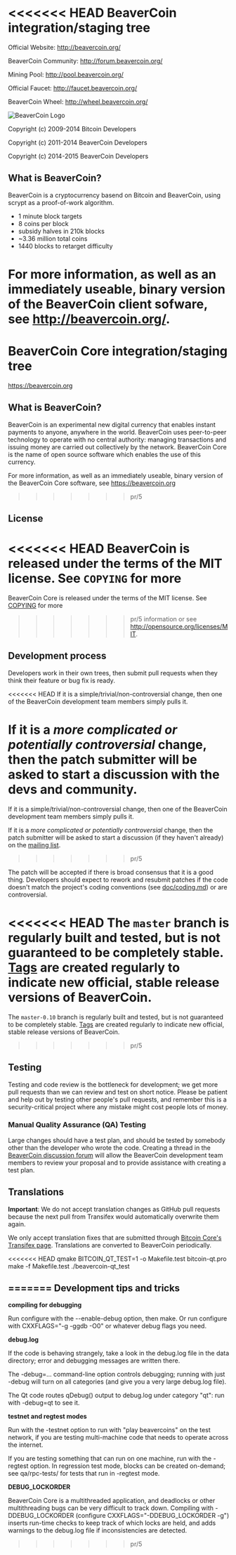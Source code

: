 <<<<<<< HEAD
BeaverCoin integration/staging tree
================================

Official Website: http://beavercoin.org/

BeaverCoin Community: http://forum.beavercoin.org/

Mining Pool: http://pool.beavercoin.org/

Official Faucet: http://faucet.beavercoin.org/

BeaverCoin Wheel: http://wheel.beavercoin.org/

![BeaverCoin Logo](http://beavercoin.org/wp-content/uploads/BeaverCoin-GitHub.png "BeaverCoin Logo")

Copyright (c) 2009-2014 Bitcoin Developers

Copyright (c) 2011-2014 BeaverCoin Developers

Copyright (c) 2014-2015 BeaverCoin Developers

What is BeaverCoin?
----------------

BeaverCoin is a cryptocurrency basend on Bitcoin and BeaverCoin, using scrypt as a proof-of-work algorithm.
 - 1 minute block targets
 - 8 coins per block
 - subsidy halves in 210k blocks
 - ~3.36 million total coins
 - 1440 blocks to retarget difficulty

For more information, as well as an immediately useable, binary version of
the BeaverCoin client sofware, see http://beavercoin.org/.
=======
BeaverCoin Core integration/staging tree
=====================================

https://beavercoin.org

What is BeaverCoin?
----------------

BeaverCoin is an experimental new digital currency that enables instant payments to
anyone, anywhere in the world. BeaverCoin uses peer-to-peer technology to operate
with no central authority: managing transactions and issuing money are carried
out collectively by the network. BeaverCoin Core is the name of open source
software which enables the use of this currency.

For more information, as well as an immediately useable, binary version of
the BeaverCoin Core software, see https://beavercoin.org
>>>>>>> pr/5

License
-------

<<<<<<< HEAD
BeaverCoin is released under the terms of the MIT license. See `COPYING` for more
=======
BeaverCoin Core is released under the terms of the MIT license. See [COPYING](COPYING) for more
>>>>>>> pr/5
information or see http://opensource.org/licenses/MIT.

Development process
-------------------

Developers work in their own trees, then submit pull requests when they think
their feature or bug fix is ready.

<<<<<<< HEAD
If it is a simple/trivial/non-controversial change, then one of the BeaverCoin
development team members simply pulls it.

If it is a *more complicated or potentially controversial* change, then the patch
submitter will be asked to start a discussion with the devs and community.
=======
If it is a simple/trivial/non-controversial change, then one of the BeaverCoin
development team members simply pulls it.

If it is a *more complicated or potentially controversial* change, then the patch
submitter will be asked to start a discussion (if they haven't already) on the
[mailing list](https://groups.google.com/forum/#!forum/beavercoin-dev).
>>>>>>> pr/5

The patch will be accepted if there is broad consensus that it is a good thing.
Developers should expect to rework and resubmit patches if the code doesn't
match the project's coding conventions (see [doc/coding.md](doc/coding.md)) or are
controversial.

<<<<<<< HEAD
The `master` branch is regularly built and tested, but is not guaranteed to be
completely stable. [Tags](https://github.com/beavercoin-project/beavercoin/tags) are created
regularly to indicate new official, stable release versions of BeaverCoin.
=======
The `master-0.10` branch is regularly built and tested, but is not guaranteed to be
completely stable. [Tags](https://github.com/beavercoin-project/beavercoin/tags) are created
regularly to indicate new official, stable release versions of BeaverCoin.
>>>>>>> pr/5

Testing
-------

Testing and code review is the bottleneck for development; we get more pull
requests than we can review and test on short notice. Please be patient and help out by testing
other people's pull requests, and remember this is a security-critical project where any mistake might cost people
lots of money.

### Manual Quality Assurance (QA) Testing

Large changes should have a test plan, and should be tested by somebody other
than the developer who wrote the code.
Creating a thread in the [BeaverCoin discussion forum](https://beavercointalk.org/index.php?board=2.0) will allow the BeaverCoin
development team members to review your proposal and to provide assistance with creating a test plan. 


Translations
------------

**Important**: We do not accept translation changes as GitHub pull requests because the next
pull from Transifex would automatically overwrite them again.

We only accept translation fixes that are submitted through [Bitcoin Core's Transifex page](https://www.transifex.com/projects/p/bitcoin/).
Translations are converted to BeaverCoin periodically.

<<<<<<< HEAD
    qmake BITCOIN_QT_TEST=1 -o Makefile.test bitcoin-qt.pro
    make -f Makefile.test
    ./beavercoin-qt_test

=======
Development tips and tricks
---------------------------

**compiling for debugging**

Run configure with the --enable-debug option, then make. Or run configure with
CXXFLAGS="-g -ggdb -O0" or whatever debug flags you need.

**debug.log**

If the code is behaving strangely, take a look in the debug.log file in the data directory;
error and debugging messages are written there.

The -debug=... command-line option controls debugging; running with just -debug will turn
on all categories (and give you a very large debug.log file).

The Qt code routes qDebug() output to debug.log under category "qt": run with -debug=qt
to see it.

**testnet and regtest modes**

Run with the -testnet option to run with "play beavercoins" on the test network, if you
are testing multi-machine code that needs to operate across the internet.

If you are testing something that can run on one machine, run with the -regtest option.
In regression test mode, blocks can be created on-demand; see qa/rpc-tests/ for tests
that run in -regtest mode.

**DEBUG_LOCKORDER**

BeaverCoin Core is a multithreaded application, and deadlocks or other multithreading bugs
can be very difficult to track down. Compiling with -DDEBUG_LOCKORDER (configure
CXXFLAGS="-DDEBUG_LOCKORDER -g") inserts run-time checks to keep track of which locks
are held, and adds warnings to the debug.log file if inconsistencies are detected.
>>>>>>> pr/5
